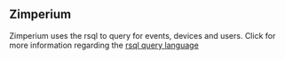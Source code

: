 ## Zimperium
Zimperium uses the rsql to query for events, devices and users.
Click for more information regarding the [rsql query language](https://github.com/jirutka/rsql-parser)
